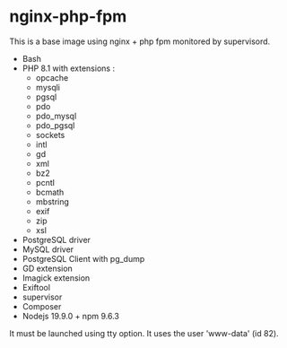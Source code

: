 # nginx-php-fpm

This is a base image using nginx + php fpm monitored by supervisord.

- Bash
- PHP 8.1 with extensions : 
  - opcache
  - mysqli
  - pgsql
  - pdo
  - pdo_mysql
  - pdo_pgsql
  - sockets
  - intl
  - gd
  - xml
  - bz2
  - pcntl
  - bcmath
  - mbstring
  - exif
  - zip
  - xsl
- PostgreSQL driver
- MySQL driver
- PostgreSQL Client with pg_dump
- GD extension
- Imagick extension
- Exiftool
- supervisor
- Composer
- Nodejs 19.9.0 + npm 9.6.3

It must be launched using tty option.
It uses the user 'www-data' (id 82).
